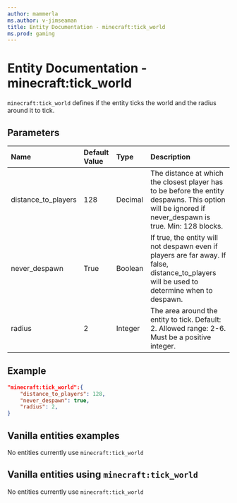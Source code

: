 ```yaml
---
author: mammerla
ms.author: v-jimseaman
title: Entity Documentation - minecraft:tick_world
ms.prod: gaming
---
```


# Entity Documentation - minecraft:tick_world

`minecraft:tick_world` defines if the entity ticks the world and the radius around it to tick.

## Parameters

|Name |Default Value  |Type  |Description  |
|:----------|:----------|:----------|:----------|
| distance_to_players| 128| Decimal| The distance at which the closest player has to be before the entity despawns. This option will be ignored if never_despawn is true. Min: 128 blocks. |
| never_despawn| True| Boolean| If true, the entity will not despawn even if players are far away. If false, distance_to_players will be used to determine when to despawn. |
| radius| 2| Integer| The area around the entity to tick. Default: 2. Allowed range: 2-6. Must be a positive integer. |

## Example

```json
"minecraft:tick_world":{
    "distance_to_players": 128,
    "never_despawn": true,
    "radius": 2,
}
```

## Vanilla entities examples

No entities currently use `minecraft:tick_world`

## Vanilla entities using `minecraft:tick_world`

No entities currently use `minecraft:tick_world`
